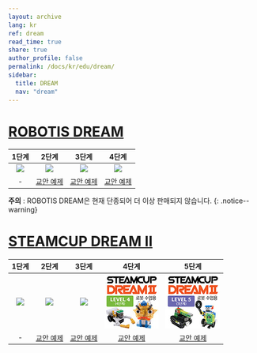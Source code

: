 ```yaml
---
layout: archive
lang: kr
ref: dream
read_time: true
share: true
author_profile: false
permalink: /docs/kr/edu/dream/
sidebar:
  title: DREAM
  nav: "dream"
---
```



# [ROBOTIS DREAM](#robotis-dream)

|1단계|2단계|3단계|4단계|
|:---:|:---:|:---:|:---:|
|[![](/assets/images/edu/dream/dream_l1.jpg)](/docs/kr/edu/dream/dream1-1/)|[![](/assets/images/edu/dream/dream_l2.jpg)](/docs/kr/edu/dream/dream1-2/)|[![](/assets/images/edu/dream/dream_l3.jpg)](/docs/kr/edu/dream/dream1-3/)|[![](/assets/images/edu/dream/dream_l4.jpg)](/docs/kr/edu/dream/dream1-4/)|
|-|[교안 예제](/docs/kr/edu/dream/dream1-2/#교안예제)|[교안 예제](/docs/kr/edu/dream/dream1-3/#교안예제)|[교안 예제](/docs/kr/edu/dream/dream1-4/#교안예제)|

**주의** : ROBOTIS DREAM은 현재 단종되어 더 이상 판매되지 않습니다.
{: .notice--warning}

# [STEAMCUP DREAM II](#steamcup-dream-ii)

|1단계|2단계|3단계|4단계|5단계|
|:---:|:---:|:---:|:---:|:---:|
|[![](/assets/images/edu/dream/dream2/robotis_dreamⅡ_lv1_tn_110_kr.jpg)](/docs/kr/edu/dream/dream2-1/)|[![](/assets/images/edu/dream/dream2/robotis_dreamⅡ_lv2_tn_110_kr.jpg)](/docs/kr/edu/dream/dream2-2/)|[![](/assets/images/edu/dream/dream2/robotis_dreamⅡ_lv3_tn_110_kr.jpg)](/docs/kr/edu/dream/dream2-3/)|[![](/assets/images/edu/dream/dream2/robotis_dream2_lv4_tn_110_kr.jpg)](/docs/kr/edu/dream/dream2-4/)|[![](/assets/images/edu/dream/dream2/robotis_dream2_lv5_tn_110_kr.jpg)](/docs/kr/edu/dream/dream2-5/)|
|-|[교안 예제](/docs/kr/edu/dream/dream2-2/#교안예제)|[교안 예제](/docs/kr/edu/dream/dream2-3/#교안예제)|[교안 예제](/docs/kr/edu/dream/dream2-4/#교안예제)|[교안 예제](/docs/kr/edu/dream/dream2-5/#교안예제)|
